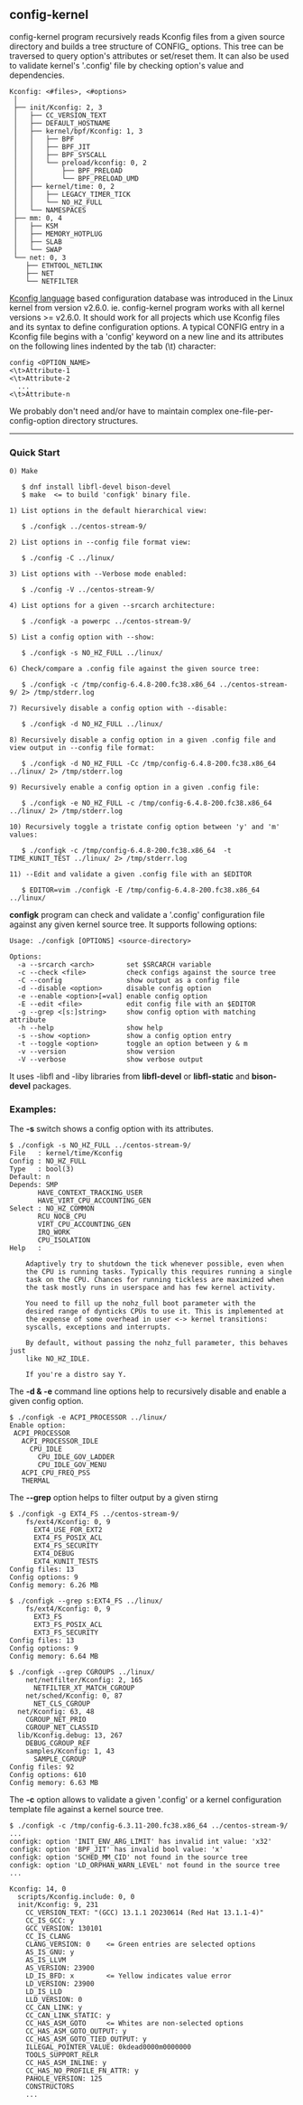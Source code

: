 ## config-kernel

config-kernel program recursively reads Kconfig files from a given source
directory and builds a tree structure of CONFIG_ options. This tree can be
traversed to query option's attributes or set/reset them. It can also be
used to validate kernel's '.config' file by checking option's value and
dependencies.

    Kconfig: <#files>, <#options>
     │
     ├── init/Kconfig: 2, 3
     │   ├── CC_VERSION_TEXT
     │   ├── DEFAULT_HOSTNAME
     │   ├── kernel/bpf/Kconfig: 1, 3
     │   │   ├── BPF
     │   │   ├── BPF_JIT
     │   │   ├── BPF_SYSCALL
     │   │   └── preload/kconfig: 0, 2
     │   │       ├── BPF_PRELOAD
     │   │       └── BPF_PRELOAD_UMD
     │   ├── kernel/time: 0, 2
     │   │   ├── LEGACY_TIMER_TICK
     │   │   └── NO_HZ_FULL
     │   └── NAMESPACES
     ├── mm: 0, 4
     │   ├── KSM
     │   ├── MEMORY_HOTPLUG
     │   ├── SLAB
     │   └── SWAP
     └── net: 0, 3
        ├── ETHTOOL_NETLINK
        ├── NET
        └── NETFILTER

[Kconfig language](https://www.kernel.org/doc/html/latest/kbuild/kconfig-language.html) based configuration database was introduced in the Linux kernel from
version v2.6.0. ie. config-kernel program works with all kernel
versions >= v2.6.0. It should work for all projects which use Kconfig files
and its syntax to define configuration options. A typical CONFIG entry in a
Kconfig file begins with a 'config' keyword on a new line and its attributes
on the following lines indented by the tab (\t) character:

    config <OPTION_NAME>
    <\t>Attribute-1
    <\t>Attribute-2
      ...
    <\t>Attribute-n

We probably don't need and/or have to maintain complex one-file-per-config-option directory structures.

---

### Quick Start
    0) Make

       $ dnf install libfl-devel bison-devel
       $ make  <= to build 'configk' binary file.

    1) List options in the default hierarchical view:

       $ ./configk ../centos-stream-9/

    2) List options in --config file format view:

       $ ./config -C ../linux/

    3) List options with --Verbose mode enabled:

       $ ./config -V ../centos-stream-9/

    4) List options for a given --srcarch architecture:

       $ ./configk -a powerpc ../centos-stream-9/

    5) List a config option with --show:

       $ ./configk -s NO_HZ_FULL ../linux/

    6) Check/compare a .config file against the given source tree:

       $ ./configk -c /tmp/config-6.4.8-200.fc38.x86_64 ../centos-stream-9/ 2> /tmp/stderr.log

    7) Recursively disable a config option with --disable:

       $ ./configk -d NO_HZ_FULL ../linux/

    8) Recursively disable a config option in a given .config file and view output in --config file format:

       $ ./configk -d NO_HZ_FULL -Cc /tmp/config-6.4.8-200.fc38.x86_64 ../linux/ 2> /tmp/stderr.log

    9) Recursively enable a config option in a given .config file:

       $ ./configk -e NO_HZ_FULL -c /tmp/config-6.4.8-200.fc38.x86_64 ../linux/ 2> /tmp/stderr.log

    10) Recursively toggle a tristate config option between 'y' and 'm' values:

       $ ./configk -c /tmp/config-6.4.8-200.fc38.x86_64  -t TIME_KUNIT_TEST ../linux/ 2> /tmp/stderr.log

    11) --Edit and validate a given .config file with an $EDITOR

       $ EDITOR=vim ./configk -E /tmp/config-6.4.8-200.fc38.x86_64 ../linux/


**configk** program can check and validate a '.config' configuration file
against any given kernel source tree. It supports following options:

    Usage: ./configk [OPTIONS] <source-directory>

    Options:
      -a --srcarch <arch>        set $SRCARCH variable
      -c --check <file>          check configs against the source tree
      -C --config                show output as a config file
      -d --disable <option>      disable config option
      -e --enable <option>[=val] enable config option
      -E --edit <file>           edit config file with an $EDITOR
      -g --grep <[s:]string>     show config option with matching attribute
      -h --help                  show help
      -s --show <option>         show a config option entry
      -t --toggle <option>       toggle an option between y & m
      -v --version               show version
      -V --verbose               show verbose output

It uses -libfl and -liby libraries from **libfl-devel** or **libfl-static**
and **bison-devel** packages.

### Examples:

The **-s** switch shows a config option with its attributes.

    $ ./configk -s NO_HZ_FULL ../centos-stream-9/
    File   : kernel/time/Kconfig
    Config : NO_HZ_FULL
    Type   : bool(3)
    Default: n
    Depends: SMP
           HAVE_CONTEXT_TRACKING_USER
           HAVE_VIRT_CPU_ACCOUNTING_GEN
    Select : NO_HZ_COMMON
           RCU_NOCB_CPU
           VIRT_CPU_ACCOUNTING_GEN
           IRQ_WORK
           CPU_ISOLATION
    Help   :

        Adaptively try to shutdown the tick whenever possible, even when
        the CPU is running tasks. Typically this requires running a single
        task on the CPU. Chances for running tickless are maximized when
        the task mostly runs in userspace and has few kernel activity.

        You need to fill up the nohz_full boot parameter with the
        desired range of dynticks CPUs to use it. This is implemented at
        the expense of some overhead in user <-> kernel transitions:
        syscalls, exceptions and interrupts.

        By default, without passing the nohz_full parameter, this behaves just
        like NO_HZ_IDLE.

        If you're a distro say Y.


The **-d & -e** command line options help to recursively disable and enable a
given config option.

    $ ./configk -e ACPI_PROCESSOR ../linux/
    Enable option:
     ACPI_PROCESSOR
       ACPI_PROCESSOR_IDLE
         CPU_IDLE
           CPU_IDLE_GOV_LADDER
           CPU_IDLE_GOV_MENU
       ACPI_CPU_FREQ_PSS
       THERMAL


The **--grep** option helps to filter output by a given stirng

    $ ./configk -g EXT4_FS ../centos-stream-9/
        fs/ext4/Kconfig: 0, 9
          EXT4_USE_FOR_EXT2
          EXT4_FS_POSIX_ACL
          EXT4_FS_SECURITY
          EXT4_DEBUG
          EXT4_KUNIT_TESTS
    Config files: 13
    Config options: 9
    Config memory: 6.26 MB

    $ ./configk --grep s:EXT4_FS ../linux/
        fs/ext4/Kconfig: 0, 9
          EXT3_FS
          EXT3_FS_POSIX_ACL
          EXT3_FS_SECURITY
    Config files: 13
    Config options: 9
    Config memory: 6.64 MB

    $ ./configk --grep CGROUPS ../linux/
        net/netfilter/Kconfig: 2, 165
          NETFILTER_XT_MATCH_CGROUP
        net/sched/Kconfig: 0, 87
          NET_CLS_CGROUP
      net/Kconfig: 63, 48
        CGROUP_NET_PRIO
        CGROUP_NET_CLASSID
      lib/Kconfig.debug: 13, 267
        DEBUG_CGROUP_REF
        samples/Kconfig: 1, 43
          SAMPLE_CGROUP
    Config files: 92
    Config options: 610
    Config memory: 6.63 MB


The **-c** option allows to validate a given '.config' or a kernel
configuration template file against a kernel source tree.

    $ ./configk -c /tmp/config-6.3.11-200.fc38.x86_64 ../centos-stream-9/
    ...
    configk: option 'INIT_ENV_ARG_LIMIT' has invalid int value: 'x32'
    configk: option 'BPF_JIT' has invalid bool value: 'x'
    configk: option 'SCHED_MM_CID' not found in the source tree
    configk: option 'LD_ORPHAN_WARN_LEVEL' not found in the source tree
    ...

    Kconfig: 14, 0
      scripts/Kconfig.include: 0, 0
      init/Kconfig: 9, 231
        CC_VERSION_TEXT: "(GCC) 13.1.1 20230614 (Red Hat 13.1.1-4)"
        CC_IS_GCC: y
        GCC_VERSION: 130101
        CC_IS_CLANG
        CLANG_VERSION: 0    <= Green entries are selected options
        AS_IS_GNU: y
        AS_IS_LLVM
        AS_VERSION: 23900
        LD_IS_BFD: x        <= Yellow indicates value error
        LD_VERSION: 23900
        LD_IS_LLD
        LLD_VERSION: 0
        CC_CAN_LINK: y
        CC_CAN_LINK_STATIC: y
        CC_HAS_ASM_GOTO     <= Whites are non-selected options
        CC_HAS_ASM_GOTO_OUTPUT: y
        CC_HAS_ASM_GOTO_TIED_OUTPUT: y
        ILLEGAL_POINTER_VALUE: 0kdead0000m0000000
        TOOLS_SUPPORT_RELR
        CC_HAS_ASM_INLINE: y
        CC_HAS_NO_PROFILE_FN_ATTR: y
        PAHOLE_VERSION: 125
        CONSTRUCTORS
        ...
